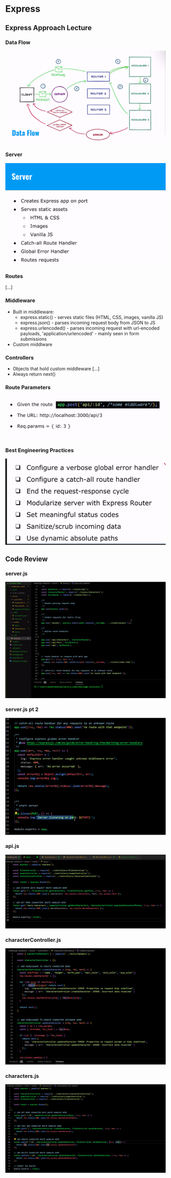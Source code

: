 # Express

## Express Approach Lecture

### Data Flow

![](Images/dataflowexp.png)

### Server

![](Images/expserv.png)

### Routes 
[...]

### Middleware
- Built in middleware:
  - express.static() - serves static files (HTML, CSS, images, vanilla JS)
  - express.json() - parses incoming request body from JSON to JS
  - express.urlencoded() - parses incoming request with url-encoded payloads, 'application/urlencoded' - mainly seen in form submissions
- Custom middlware

### Controllers

- Objects that hold custom middleware [...]
- Always return next()

### Route Parameters

![](Images/routeparameters.png)

### Best Engineering Practices

![](Images/bestpracexp.png)


## Code Review

### server.js

![](Images/code1.png)

### server.js pt 2

![](Images/code2.png)


### api.js

![](Images/apijs.png)

### characterController.js

![](Images/charcontro.png)

### characters.js

![](Images/charactersjs.png)

